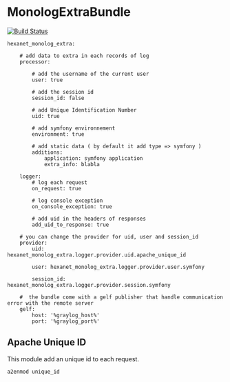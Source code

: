 # MonologExtraBundle

[![Build Status](https://secure.travis-ci.org/hexanet/MonologExtraBundle.png)](http://travis-ci.org/hexanet/MonologExtraBundle)

```
hexanet_monolog_extra:

    # add data to extra in each records of log
    processor:

        # add the username of the current user
        user: true

        # add the session id
        session_id: false

        # add Unique Identification Number
        uid: true

        # add symfony environnement
        environment: true

        # add static data ( by default it add type => symfony )
        additions:
            application: symfony application
            extra_info: blabla

    logger:
        # log each request
        on_request: true

        # log console exception
        on_console_exception: true

        # add uid in the headers of responses
        add_uid_to_response: true

    # you can change the provider for uid, user and session_id
    provider:
        uid: hexanet_monolog_extra.logger.provider.uid.apache_unique_id

        user: hexanet_monolog_extra.logger.provider.user.symfony

        session_id: hexanet_monolog_extra.logger.provider.session.symfony

    #  the bundle come with a gelf publisher that handle communication error with the remote server
    gelf:
        host: '%graylog_host%'
        port: '%graylog_port%'
```


## Apache Unique ID

This module add an unique id to each request.

```
a2enmod unique_id
```
